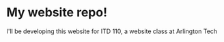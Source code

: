 # My website repo!

I'll be developing this website for 
ITD 110, a website class at Arlington Tech

